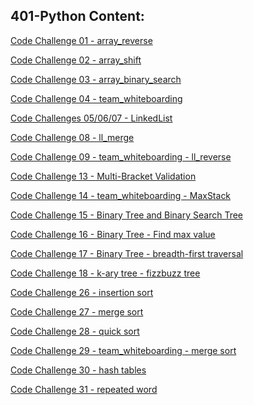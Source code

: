 
## 401-Python Content:

[Code Challenge 01 - array_reverse](dsna_py/challenges/cc_01_array_reverse/README.md)

[Code Challenge 02 - array_shift](dsna_py/challenges/cc_02_array_shift/README.md)

[Code Challenge 03 - array_binary_search](dsna_py/challenges/cc_03_array_binary_search/README.md)

[Code Challenge 04 - team_whiteboarding](dsna_py/challenges/cc_04_team_whiteboard/README.md)

[Code Challenges 05/06/07 - LinkedList](dsna_py/data_structures/cc_05_linked_list/README.md)

[Code Challenge 08 - ll_merge](dsna_py/challenges/cc_08_ll_merge/README.md)

[Code Challenge 09 - team_whiteboarding - ll_reverse](dsna_py/challenges/cc_09_team_whiteboard/README.md)

<!-- [Code Challenge 10 - Stacks and Queues](/py_dsna/401/data-structures/stacks_and_queues/README.md) -->

<!-- [Code Challenge 11 - Queue with Stacks](/py_dsna/401/challenges/queue_with_stacks/README.md) -->

<!-- [Code Challenge 12 - FIFO Animal Shelter](/py_dsna/401/challenges/queue_with_stacks/README.md) -->

[Code Challenge 13 - Multi-Bracket Validation](dsna_py/challenges/cc_13_multi_bracket_validation/README.md)

[Code Challenge 14 - team_whiteboarding - MaxStack](dsna_py/challenges/cc_14_team_whiteboard/README.md)

[Code Challenge 15 - Binary Tree and Binary Search Tree](dsna_py/data_structures/cc_15_tree/README.md)

[Code Challenge 16 - Binary Tree - Find max value](dsna_py/challenges/cc_16_binary_tree_find_max/README.md)

[Code Challenge 17 - Binary Tree - breadth-first traversal](dsna_py/challenges/cc_17_binary_tree_breadth_first/README.md)

[Code Challenge 18 - k-ary tree - fizzbuzz tree](dsna_py/challenges/fizz_buzz_tree/README.md)



[Code Challenge 26 - insertion sort](/dsna_py/challenges/cc_26_insertion_sort/README.md)

[Code Challenge 27 - merge sort](/dsna_py/challenges/cc_27_merge_sort/README.md)

[Code Challenge 28 - quick sort](/dsna_py/challenges/cc_28_quick_sort/README.md)

[Code Challenge 29 - team_whiteboarding - merge sort](/dsna_py/challenges/cc_29_team_whiteboard/README.md)

[Code Challenge 30 - hash tables](/dsna_py/data_structures/cc_30_hashtable/README.md)

[Code Challenge 31 - repeated word](/dsna_py/challenges/cc_31_repeated_word/README.md)

